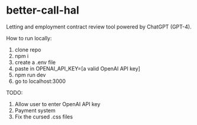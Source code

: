 # better-call-hal


Letting and employment contract review tool powered by ChatGPT (GPT-4).


How to run locally:

1. clone repo
2. npm i
3. create a .env file
4. paste in  OPENAI_API_KEY=[a valid OpenAI API key]
5. npm run dev 
6. go to localhost:3000

TODO:
1. Allow user to enter OpenAI API key
2. Payment system
3. Fix the cursed .css files
